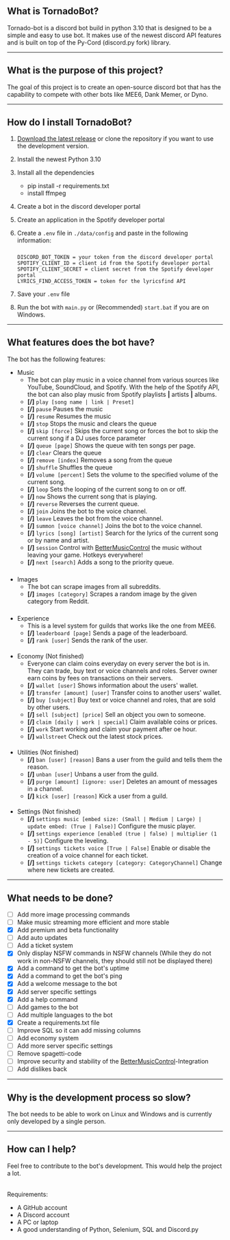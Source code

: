 ## What is TornadoBot?
Tornado-bot is a discord bot build in python 3.10 that is designed to be a simple and easy to use bot. It makes use of 
the newest discord API features and is built on top of the Py-Cord (discord.py fork) library.

---

## What is the purpose of this project?
The goal of this project is to create an open-source discord bot that has the capability to compete with other bots like
MEE6, Dank Memer, or Dyno.

---

## How do I install TornadoBot?
 1. [Download the latest release](https://github.com/staubtornado/tornado-bot/releases) or clone the repository if you 
    want to use the development version.
 2. Install the newest Python 3.10
 3. Install all the dependencies 
    - pip install -r requirements.txt
    - install ffmpeg
 4. Create a bot in the discord developer portal
 5. Create an application in the Spotify developer portal
 6. Create a `.env` file in `./data/config` and paste in the following information:

    #####
        DISCORD_BOT_TOKEN = your token from the discord developer portal
        SPOTIFY_CLIENT_ID = client id from the Spotify developer portal
        SPOTIFY_CLIENT_SECRET = client secret from the Spotify developer portal
        LYRICS_FIND_ACCESS_TOKEN = token for the lyricsfind API
 7. Save your `.env` file
 8. Run the bot with `main.py` or (Recommended) `start.bat` if you are on Windows.  

---

## What features does the bot have?
The bot has the following features:
- Music
    - The bot can play music in a voice channel from various sources like YouTube, SoundCloud, and Spotify. With the 
      help of the Spotify API, the bot can also play music from Spotify playlists **|** artists **|** albums. 
    - **[/]** `play [song name | link | Preset]`
    - **[/]** `pause` Pauses the music
    - **[/]** `resume` Resumes the music
    - **[/]** `stop` Stops the music and clears the queue
    - **[/]** `skip [force]` Skips the current song or forces the bot to skip the current song if a DJ uses force 
                              parameter
    - **[/]** `queue [page]` Shows the queue with ten songs per page.
    - **[/]** `clear` Clears the queue
    - **[/]** `remove [index]` Removes a song from the queue
    - **[/]** `shuffle` Shuffles the queue
    - **[/]** `volume [percent]` Sets the volume to the specified volume of the current song.
    - **[/]** `loop` Sets the looping of the current song to on or off.
    - **[/]** `now` Shows the current song that is playing.
    - **[/]** `reverse` Reverses the current queue.
    - **[/]** `join` Joins the bot to the voice channel.
    - **[/]** `leave` Leaves the bot from the voice channel.
    - **[/]** `summon [voice channel]` Joins the bot to the voice channel.
    - **[/]** `lyrics [song] [artist]` Search for the lyrics of the current song or by name and artist.
    - **[/]** `session` Control with [BetterMusicControl](https://github.com/staubtornado/BetterMusicControl/releases)
                        the music without leaving your game. Hotkeys everywhere!
    - **[/]** `next [search]` Adds a song to the priority queue.
#####

- Images
    - The bot can scrape images from all subreddits.
    - **[/]** `images [category]` Scrapes a random image by the given category from Reddit.

#####

- Experience
  - This is a level system for guilds that works like the one from MEE6. 
  - **[/]** `leaderboard [page]` Sends a page of the leaderboard.
  - **[/]** `rank [user]` Sends the rank of the user.

####

- Economy (Not finished)
  - Everyone can claim coins everyday on every server the bot is in. They can trade, buy text or voice channels and 
    roles. Server owner earn coins by fees on transactions on their servers.
  - **[/]** `wallet [user]` Shows information about the users' wallet.
  - **[/]** `transfer [amount] [user]` Transfer coins to another users' wallet.
  - **[/]** `buy [subject]` Buy text or voice channel and roles, that are sold by other users.
  - **[/]** `sell [subject] [price]` Sell an object you own to someone.
  - **[/]** `claim [daily | work | special]` Claim available coins or prices.
  - **[/]** `work` Start working and claim your payment after oe hour.
  - **[/]** `wallstreet` Check out the latest stock prices.

####

- Utilities (Not finished)
  - **[/]** `ban [user] [reason]` Bans a user from the guild and tells them the reason.
  - **[/]** `unban [user]` Unbans a user from the guild.
  - **[/]** `purge [amount] [ignore: user]` Deletes an amount of messages in a channel.
  - **[/]** `kick [user] [reason]` Kick a user from a guild.

####

- Settings (Not finished)
  - **[/]** `settings music [embed size: (Small | Medium | Large) | update embed: (True | False)]` 
             Configure the music player.
  - **[/]** `settings experience [enabled (true | false) | multiplier (1 - 5)]` Configure the leveling.
  - **[/]** `settings tickets voice [True | False]` Enable or disable the creation of a voice channel for each ticket.
  - **[/]** `settings tickets category [category: CategoryChannel]` Change where new tickets are created.

---

## What needs to be done?
- [ ] Add more image processing commands
- [ ] Make music streaming more efficient and more stable
- [x] Add premium and beta functionality
- [ ] Add auto updates
- [ ] Add a ticket system
- [x] Only display NSFW commands in NSFW channels (While they do not work in non-NSFW channels, they should still not 
      be displayed there)
- [x] Add a command to get the bot's uptime
- [x] Add a command to get the bot's ping
- [x] Add a welcome message to the bot
- [x] Add server specific settings
- [x] Add a help command
- [ ] Add games to the bot
- [ ] Add multiple languages to the bot
- [x] Create a requirements.txt file
- [ ] Improve SQL so it can add missing columns
- [ ] Add economy system
- [ ] Add more server specific settings
- [ ] Remove spagetti-code
- [ ] Improve security and stability of the [BetterMusicControl](https://github.com/staubtornado/BetterMusicControl/releases)-Integration
- [ ] Add dislikes back

---

## Why is the development process so slow?
The bot needs to be able to work on Linux and Windows and is currently only developed by a single person.

---

## How can I help?
Feel free to contribute to the bot's development. This would help the project a lot.

######

Requirements:
   - A GitHub account
   - A Discord account
   - A PC or laptop
   - A good understanding of Python, Selenium, SQL and Discord.py